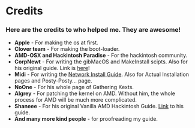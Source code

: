 # Credits

### Here are the credits to who helped me. They are awesome!

* **Apple** - For making the os at first.
* **Clover team** - For making the boot-loader.
* **AMD-OSX and Hackintosh Paradise** - For the hackintosh community.
* **CorpNewt** - For writing the gibMacOS and MakeInstall scipts. Also for his original guide. Link is [here](https://hackintosh.gitbook.io/-r-hackintosh-vanilla-desktop-guide/)!
* **Midi** - For writing the [Network Install Guide](https://internet-install.gitbook.io/macos-internet-install/). Also for Actual Installation pages and Posty-Posty... page.
* **NoOne** - For his whole page of Gathering Kexts.
* **Algrey** - For patching the kernel on AMD. Without him, the whole process for AMD will be much more complicated.
* **Shaneee** - For his original Vanilla AMD Hackintosh Guide. [Link](https://vanilla.amd-osx.com) to his guide.
* **And many more kind people** - for proofreading my guide.

